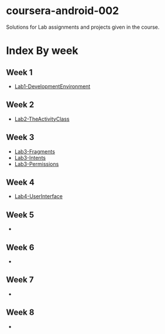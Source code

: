 coursera-android-002
====================

Solutions for Lab assignments and projects given in the course.

# Index By week

## Week 1

* [Lab1-DevelopmentEnvironment](./Lab1-DevelopmentEnvironment/)

## Week 2

* [Lab2-TheActivityClass](./Lab2-TheActivityClass/)

## Week 3

* [Lab3-Fragments](./Lab3-Fragments/)
* [Lab3-Intents](./Lab3-Intents/)
* [Lab3-Permissions](./Lab3-Permissions/)

## Week 4

* [Lab4-UserInterface](./Lab4-UserInterface/)

## Week 5

*

## Week 6

*

## Week 7

* 

## Week 8

* 

